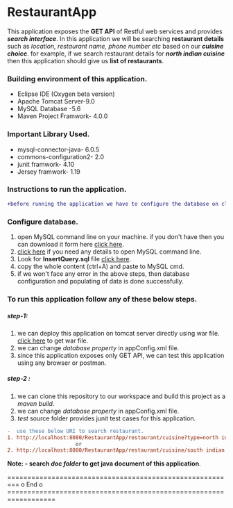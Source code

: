 # RestaurantApp
This application exposes the **GET API** of Restful web services and provides **_search interface_**.
In this application we will be searching **restaurant details** such as *location, restaurant name, phone number etc* based on our **_cuisine choice_**.
for example, if we search restaurant details for **_north indian cuisine_** then this application should give us **list of restaurants**.

### Building environment of this application.
- Eclipse IDE (Oxygen beta version)
- Apache Tomcat Server-9.0 
- MySQL Database -5.6
- Maven Project Framwork- 4.0.0

### Important Library Used.
- mysql-connector-java- 6.0.5
- commons-configuration2- 2.0
- junit framwork- 4.10
- Jersey framwork- 1.19

### Instructions to run the application.
```diff
+before running the application we have to configure the database on client's machine and populate some data.
```
### Configure database. 
   1. open MySQL command line on your machine. if you don't have then you can download it form here [click here](https://dev.mysql.com/downloads/installer/).
   2. [click here](https://github.com/ravi115/RestaurantApp/blob/master/SQL%20Instruction%20set/MySQL-Instruction.txt) if you need any details to open MySQL command line.
   3. Look for **InsertQuery.sql** file [click here](https://github.com/ravi115/RestaurantApp/blob/master/SQL%20Instruction%20set/InsertQuery.sql).
   4. copy the whole content (ctrl+A) and paste to MySQL cmd.
   5. if we won't face any error in the above steps, then database configuration and populating of data is done successfully.

### To run this application follow any of these below steps.
 ##### step-1: 
 1. we can deploy this application on tomcat server directly using war file. [click here](https://github.com/ravi115/RestaurantApp/tree/master/war%20file) to get war file.
 2. we can change _database property_ in appConfig.xml file.
 3. since this application exposes only GET API, we can test this application using any browser or postman.
 
 ##### step-2 :
  1. we can clone this repository to our workspace and build this project as a _maven build_.
  2. we can change _database property_ in appConfig.xml file.
  3. _test_ source folder provides junit test cases for this application.
  
  ```diff
-  use these below URI to search restaurant.
  1. http://localhost:8080/RestaurantApp/restaurant/cuisine?type=north indian
                        or
  2. http://localhost:8080/RestaurantApp/restaurant/cuisine/south indian
```
 
**Note: - search _doc folder_ to  get java document of this application**.

========================================================= o End o ==================================================================

